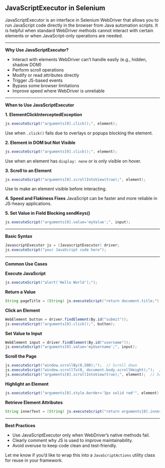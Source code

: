 ## JavaScriptExecutor in Selenium

JavaScriptExecutor is an interface in Selenium WebDriver that allows you to run JavaScript code directly in the browser from Java automation scripts. It is helpful when standard WebDriver methods cannot interact with certain elements or when JavaScript-only operations are needed.

---

**Why Use JavaScriptExecutor?**
- Interact with elements WebDriver can’t handle easily (e.g., hidden, shadow DOM)
- Perform scroll operations
- Modify or read attributes directly
- Trigger JS-based events
- Bypass some browser limitations
- Improve speed where WebDriver is unreliable

---

**When to Use JavaScriptExecutor**

**1. ElementClickInterceptedException**
```java
js.executeScript("arguments[0].click();", element);
```
Use when `.click()` fails due to overlays or popups blocking the element.

**2. Element in DOM but Not Visible**
```java
js.executeScript("arguments[0].click();", element);
```
Use when an element has `display: none` or is only visible on hover.

**3. Scroll to an Element**
```java
js.executeScript("arguments[0].scrollIntoView(true);", element);
```
Use to make an element visible before interacting.

**4. Speed and Flakiness Fixes**
JavaScript can be faster and more reliable in JS-heavy applications.

**5. Set Value in Field Blocking sendKeys()**
```java
js.executeScript("arguments[0].value='myValue';", input);
```

---

**Basic Syntax**
```java
JavascriptExecutor js = (JavascriptExecutor) driver;
js.executeScript("your JavaScript code here");
```

---

**Common Use Cases**

**Execute JavaScript**
```java
js.executeScript("alert('Hello World');");
```

**Return a Value**
```java
String pageTitle = (String) js.executeScript("return document.title;");
```

**Click an Element**
```java
WebElement button = driver.findElement(By.id("submit"));
js.executeScript("arguments[0].click();", button);
```

**Set Value to Input**
```java
WebElement input = driver.findElement(By.id("username"));
js.executeScript("arguments[0].value='myUsername';", input);
```

**Scroll the Page**
```java
js.executeScript("window.scrollBy(0,500);");  // Scroll down
js.executeScript("window.scrollTo(0, document.body.scrollHeight);");  // Scroll to bottom
js.executeScript("arguments[0].scrollIntoView(true);", element);  // Scroll to element
```

**Highlight an Element**
```java
js.executeScript("arguments[0].style.border='3px solid red'", element);
```

**Retrieve Element Attributes**
```java
String innerText = (String) js.executeScript("return arguments[0].innerText;", element);
```

---

**Best Practices**
- Use JavaScriptExecutor only when WebDriver’s native methods fail.
- Clearly comment why JS is used to improve maintainability.
- Avoid overuse to keep code clean and test-friendly.

Let me know if you’d like to wrap this into a `JavaScriptActions` utility class for reuse in your framework.
